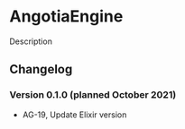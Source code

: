# AngotiaEngine

Description

## Changelog

### Version 0.1.0 (planned October 2021)
- AG-19, Update Elixir version